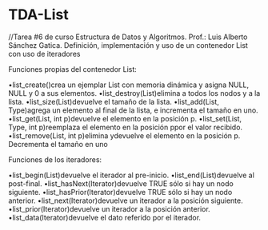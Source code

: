 # TDA-List
//Tarea #6 de curso Estructura de Datos y Algoritmos. Prof.: Luis Alberto Sánchez Gatica.
Definición, implementación y uso de un contenedor List con uso de iteradores

Funciones propias del contenedor List:
  
  •list_create()crea un ejemplar List con memoria dinámica y asigna NULL, NULL y 0 a sus elementos.
  •list_destroy(List)elimina a todos los nodos y a la lista.
  •list_size(List)devuelve el tamaño de la lista.
  •list_add(List, Type)agrega un elemento al final de la lista, e incrementa el tamaño en uno.
  •list_get(List, int p)devuelve el elemento en la posición p.
  •list_set(List, Type, int p)reemplaza el elemento en la posición ppor el valor recibido.
  •list_remove(List, int p)elimina ydevuelve el elemento en la posición p. Decrementa el tamaño en uno
  
 
 Funciones de los iteradores:

  •list_begin(List)devuelve el iterador al pre-inicio.
  •list_end(List)devuelve al post-final.
  •list_hasNext(Iterator)devuelve TRUE sólo si hay un nodo siguiente.
  •list_hasPrior(Iterator)devuelve TRUE sólo si hay un nodo anterior.
  •list_next(Iterator)devuelve un iterador a la posición siguiente.
  •list_prior(Iterator)devuelve un iterador a la posición anterior.
  •list_data(Iterator)devuelve el dato referido por el iterador.
